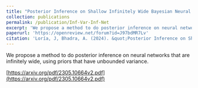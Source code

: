 ```yaml
---
title: "Posterior Inference on Shallow Infinitely Wide Bayesian Neural Networks under Weights with Unbounded Variance"
collection: publications
permalink: /publication/Inf-Var-Inf-Net
excerpt: 'We propose a method to do posterior inference on neural networks that are infinitely wide, using priors that have unbounded variance.'
paperurl: 'https://openreview.net/forum?id=J97bdMR7Lv'
citation: 'Loría, J, Bhadra, A. (2024). &quot;Posterior Inference on Shallow Infinitely Wide Bayesian Neural Networks under Weights with Unbounded Variance .&quot; <i>(to appear) 40th Conference on Uncertainty in Artificial Intelligence (UAI 2024)</i>.'
---
```

We propose a method to do posterior inference on neural networks that are infinitely wide, using priors that have unbounded variance.

[https://arxiv.org/pdf/2305.10664v2.pdf](https://arxiv.org/pdf/2305.10664v2.pdf)
